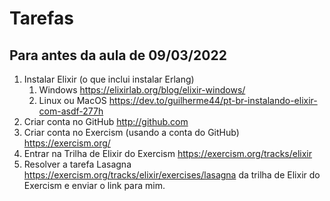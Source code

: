 # Tarefas


## Para antes da aula de 09/03/2022

1. Instalar Elixir (o que inclui instalar Erlang)
   1. Windows https://elixirlab.org/blog/elixir-windows/
   2. Linux ou MacOS https://dev.to/guilherme44/pt-br-instalando-elixir-com-asdf-277h
2. Criar conta no GitHub http://github.com
3. Criar conta no Exercism (usando a conta do GitHub) https://exercism.org/
4. Entrar na Trilha de Elixir do Exercism https://exercism.org/tracks/elixir
5. Resolver a  tarefa Lasagna https://exercism.org/tracks/elixir/exercises/lasagna da trilha de Elixir do Exercism e enviar o link para mim. 